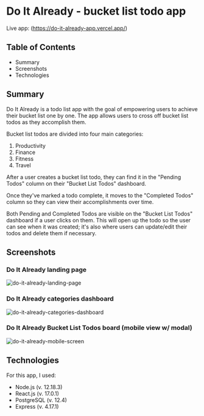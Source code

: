 # Do It Already - bucket list todo app

Live app: (https://do-it-already-app.vercel.app/)

## Table of Contents

- Summary
- Screenshots
- Technologies

## Summary

Do It Already is a todo list app with the goal of empowering users to achieve their bucket list one by one. The app allows users to cross off bucket list todos as they accomplish them.

Bucket list todos are divided into four main categories:

1. Productivity
2. Finance
3. Fitness
4. Travel

After a user creates a bucket list todo, they can find it in the "Pending Todos" column on their "Bucket List Todos" dashboard.

Once they've marked a todo complete, it moves to the "Completed Todos" column so they can view their accomplishments over time.

Both Pending and Completed Todos are visible on the "Bucket List Todos"
dashboard if a user clicks on them. This will open up the todo so the user can see when it was created; it's also where users can update/edit their todos and delete them if necessary.

## Screenshots

### Do It Already landing page

![do-it-already-landing-page](https://user-images.githubusercontent.com/60552605/100812643-21b52d00-3403-11eb-9ac7-b5d0fe7f8963.png)

### Do It Already categories dashboard

![do-it-already-categories-dashboard](https://user-images.githubusercontent.com/60552605/100812694-46a9a000-3403-11eb-80a0-a8b6890bfbc7.png)

### Do It Already Bucket List Todos board (mobile view w/ modal)

![do-it-already-mobile-screen](https://user-images.githubusercontent.com/60552605/100812726-56c17f80-3403-11eb-9514-d5f8e0f69cbf.png)


## Technologies

For this app, I used:

- Node.js (v. 12.18.3)
- React.js (v. 17.0.1)
- PostgreSQL (v. 12.4)
- Express (v. 4.17.1)
